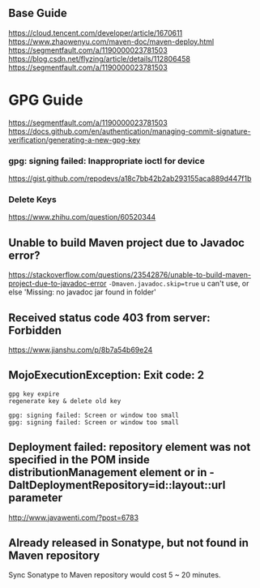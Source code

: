 ## Base Guide
https://cloud.tencent.com/developer/article/1670611
https://www.zhaowenyu.com/maven-doc/maven-deploy.html
https://segmentfault.com/a/1190000023781503
https://blog.csdn.net/flyzing/article/details/112806458
https://segmentfault.com/a/1190000023781503

# GPG Guide
https://segmentfault.com/a/1190000023781503
https://docs.github.com/en/authentication/managing-commit-signature-verification/generating-a-new-gpg-key

### gpg: signing failed: Inappropriate ioctl for device
https://gist.github.com/repodevs/a18c7bb42b2ab293155aca889d447f1b

### Delete Keys
https://www.zhihu.com/question/60520344

## Unable to build Maven project due to Javadoc error?
https://stackoverflow.com/questions/23542876/unable-to-build-maven-project-due-to-javadoc-error
`-Dmaven.javadoc.skip=true` u can't use, or else 'Missing: no javadoc jar found in folder'

## Received status code 403 from server: Forbidden
https://www.jianshu.com/p/8b7a54b69e24

## MojoExecutionException: Exit code: 2
```
gpg key expire 
regenerate key & delete old key
```
```
gpg: signing failed: Screen or window too small
gpg: signing failed: Screen or window too small

```

##  Deployment failed: repository element was not specified in the POM inside distributionManagement element or in -DaltDeploymentRepository=id::layout::url parameter  
http://www.javawenti.com/?post=6783

## Already released in Sonatype, but not found in Maven repository
Sync Sonatype to Maven repository would cost 5 ~ 20 minutes.
